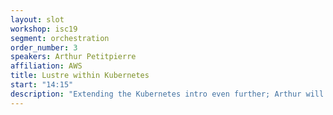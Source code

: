 ```yaml
---
layout: slot
workshop: isc19
segment: orchestration
order_number: 3
speakers: Arthur Petitpierre
affiliation: AWS
title: Lustre within Kubernetes
start: "14:15"
description: "Extending the Kubernetes intro even further; Arthur will explain how AWS puts Lustre within Kubernetes and make it scale."
---
```


